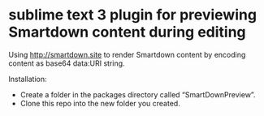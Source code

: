 # sublime text 3 plugin for previewing Smartdown content during editing
Using http://smartdown.site to render Smartdown content by encoding content as base64 data:URI string.

Installation:
- Create a folder in the packages directory called “SmartDownPreview”.
- Clone this repo into the new folder you created.
